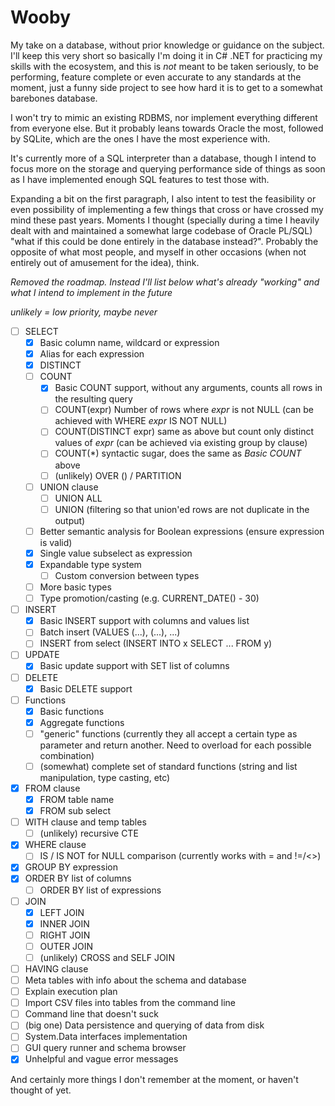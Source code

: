 # Wooby

My take on a database, without prior knowledge or guidance on the subject.
I'll keep this very short so basically I'm doing it in C# .NET for practicing my skills
with the ecosystem, and this is *not* meant to be taken seriously, to be performing,
feature complete or even accurate to any standards at the moment, just a funny side
project to see how hard it is to get to a somewhat barebones database.

I won't try to mimic an existing RDBMS, nor implement everything different from everyone else. But it probably leans towards Oracle the most, followed by SQLite, which are the ones I have the most experience with.

It's currently more of a SQL interpreter than a database, though I intend to focus more on the storage and querying performance side of things as soon as I have implemented enough SQL features to test those with.

Expanding a bit on the first paragraph, I also intent to test the feasibility or even possibility of implementing a few things that cross or have crossed my mind these past years. Moments I thought (specially during a time I heavily dealt with and maintained a somewhat large codebase of Oracle PL/SQL) "what if this could be done entirely in the database instead?". Probably the opposite of what most people, and myself in other occasions (when not entirely out of amusement for the idea), think.

_Removed the roadmap. Instead I'll list below what's already "working" and what I intend to implement in the future_

_unlikely = low priority, maybe never_

- [ ] SELECT
    - [x] Basic column name, wildcard or expression
    - [x] Alias for each expression
    - [x] DISTINCT
    - [ ] COUNT
        - [x] Basic COUNT support, without any arguments, counts all rows in the resulting query
        - [ ] COUNT(expr) Number of rows where _expr_ is not NULL (can be achieved with WHERE _expr_ IS NOT NULL)
        - [ ] COUNT(DISTINCT expr) same as above but count only distinct values of _expr_ (can be achieved via existing group by clause)
        - [ ] COUNT(*) syntactic sugar, does the same as _Basic COUNT_ above
        - [ ] (unlikely) OVER () / PARTITION
    - [ ] UNION clause
        - [ ] UNION ALL
        - [ ] UNION (filtering so that union'ed rows are not duplicate in the output)
    - [ ] Better semantic analysis for Boolean expressions (ensure expression is valid)
    - [x] Single value subselect as expression
    - [x] Expandable type system
        - [ ] Custom conversion between types
    - [ ] More basic types
    - [ ] Type promotion/casting (e.g. CURRENT_DATE() - 30)
- [ ] INSERT
    - [x] Basic INSERT support with columns and values list
    - [ ] Batch insert (VALUES (...), (...), ...)
    - [ ] INSERT from select (INSERT INTO x SELECT ... FROM y)
- [ ] UPDATE
    - [x] Basic update support with SET list of columns
- [ ] DELETE
    - [x] Basic DELETE support
- [ ] Functions
    - [x] Basic functions
    - [x] Aggregate functions
    - [ ] "generic" functions (currently they all accept a certain type as parameter and return another. Need to overload for each possible combination)
    - [ ] (somewhat) complete set of standard functions (string and list manipulation, type casting, etc)
- [x] FROM clause
    - [x] FROM table name
    - [x] FROM sub select
- [ ] WITH clause and temp tables
    - [ ] (unlikely) recursive CTE
- [x] WHERE clause
    - [ ] IS / IS NOT for NULL comparison (currently works with = and !=/<>)
- [x] GROUP BY expression
- [x] ORDER BY list of columns
    - [ ] ORDER BY list of expressions
- [ ] JOIN
    - [x] LEFT JOIN
    - [x] INNER JOIN
    - [ ] RIGHT JOIN
    - [ ] OUTER JOIN
    - [ ] (unlikely) CROSS and SELF JOIN
- [ ] HAVING clause
- [ ] Meta tables with info about the schema and database
- [ ] Explain execution plan
- [ ] Import CSV files into tables from the command line
- [ ] Command line that doesn't suck
- [ ] (big one) Data persistence and querying of data from disk
- [ ] System.Data interfaces implementation
- [ ] GUI query runner and schema browser
- [x] Unhelpful and vague error messages

And certainly more things I don't remember at the moment, or haven't thought of yet.
